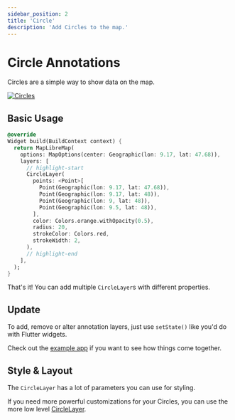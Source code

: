 ```yaml
---
sidebar_position: 2
title: 'Circle'
description: 'Add Circles to the map.'
---
```


# Circle Annotations

Circles are a simple way to show data on the map.

<a href="/demo/#/layers/circle">
<img src="/img/annotations/annotations-circles.jpg" 
     alt="Circles" />
</a>

## Basic Usage

```dart
@override
Widget build(BuildContext context) {
  return MapLibreMap(
    options: MapOptions(center: Geographic(lon: 9.17, lat: 47.68)),
    layers: [
      // highlight-start
      CircleLayer(
        points: <Point>[
          Point(Geographic(lon: 9.17, lat: 47.68)),
          Point(Geographic(lon: 9.17, lat: 48)),
          Point(Geographic(lon: 9, lat: 48)),
          Point(Geographic(lon: 9.5, lat: 48)),
        ],
        color: Colors.orange.withOpacity(0.5),
        radius: 20,
        strokeColor: Colors.red,
        strokeWidth: 2,
      ),
      // highlight-end
    ],
  );
}
```

That's it! You can add multiple `CircleLayer`s with different
properties.

## Update

To add, remove or alter annotation layers, just use `setState()` like you'd do
with Flutter widgets.

Check out
the [example app](https://github.com/josxha/flutter-maplibre/blob/main/example/lib/layers_circle_page.dart)
if you want to see how things come together.

## Style & Layout

The `CircleLayer` has a lot of parameters you can use for styling.

If you need more powerful customizations for your Circles, you can use the more
low level [CircleLayer](../style-layers/circle-layer).